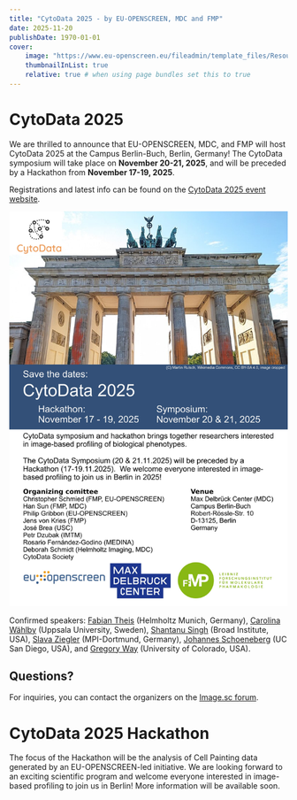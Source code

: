 ```yaml
---
title: "CytoData 2025 - by EU-OPENSCREEN, MDC and FMP"
date: 2025-11-20
publishDate: 1970-01-01
cover:
    image: "https://www.eu-openscreen.eu/fileadmin/template_files/Resources/Images/logo.png"
    thumbnailInList: true
    relative: true # when using page bundles set this to true
---
```


# CytoData 2025

We are thrilled to announce that EU-OPENSCREEN, MDC, and FMP will host CytoData 2025 at the Campus Berlin-Buch, Berlin, Germany! 
The CytoData symposium will take place on **November 20-21, 2025**, and will be preceded by a Hackathon from **November 17-19, 2025**.  

Registrations and latest info can be found on the [CytoData 2025 event website](https://cytodata25.eu-openscreen.eu/).

![CytoData 2025 Poster](../../main_files/CytoData_Poster_2025.jpg)

Confirmed speakers: [Fabian Theis](https://www.helmholtz-munich.de/en/icb/pi/fabian-theis) (Helmholtz Munich, Germany), [Carolina Wählby](https://www.uu.se/en/contact-and-organisation/staff?query=N96-5999) (Uppsala University, Sweden), [Shantanu Singh](https://www.broadinstitute.org/bios/shantanu-singh) (Broad Institute, USA), [Slava Ziegler](https://www.mpi-dortmund.mpg.de/research/departments/chemical-biology/ziegler) (MPI-Dortmund, Germany), [Johannes Schoeneberg](https://pharmacology.ucsd.edu/faculty/department-faculty/johannes-schoneberg.html) (UC San Diego, USA), and [Gregory Way](https://som.cuanschutz.edu/Profiles/Faculty/Profile/36217) (University of Colorado, USA). 

## Questions?

For inquiries, you can contact the organizers on the [Image.sc forum](https://forum.image.sc/t/save-the-date-cytodata-2025/106014/1).

# CytoData 2025 Hackathon

The focus of the Hackathon will be the analysis of Cell Painting data generated by an EU-OPENSCREEN-led initiative. We are looking forward to an exciting scientific program and welcome everyone interested in image-based profiling to join us in Berlin! More information will be available soon. 